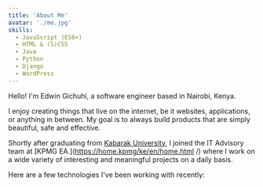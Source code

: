 ```yaml
---
title: 'About Me'
avatar: './me.jpg'
skills:
  - JavaScript (ES6+)
  - HTML & (S)CSS
  - Java
  - Python
  - Django
  - WordPress
---
```


Hello! I'm Edwin Gichuhi, a software engineer based in Nairobi, Kenya.

I enjoy creating things that live on the internet, be it websites, applications, or anything in between. My goal is to always build products that are simply beautiful, safe and effective.

Shortly after graduating from [Kabarak University](https://www.kabarak.ac.ke/), I joined the IT Advisory team at [KPMG EA.](https://home.kpmg/ke/en/home.html /) where I work on a wide variety of interesting and meaningful projects on a daily basis.

Here are a few technologies I've been working with recently:
